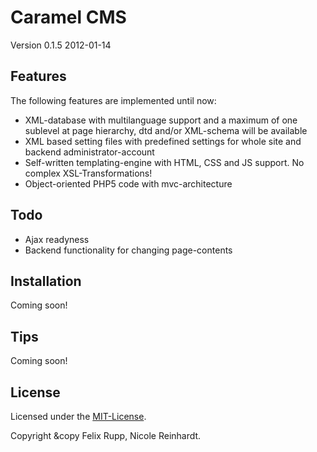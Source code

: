 Caramel CMS
=============
Version 0.1.5
2012-01-14


Features
-------

The following features are implemented until now:

* XML-database with multilanguage support and a maximum of one sublevel at page hierarchy, dtd and/or XML-schema will be available
* XML based setting files with predefined settings for whole site and backend administrator-account
* Self-written templating-engine with HTML, CSS and JS support. No complex XSL-Transformations!
* Object-oriented PHP5 code with mvc-architecture


Todo
----

* Ajax readyness
* Backend functionality for changing page-contents


Installation
-----------

Coming soon!


Tips
-----

Coming soon!


License
-------

Licensed under the [MIT-License](http://www.opensource.org/licenses/mit-license.php).

Copyright &copy Felix Rupp, Nicole Reinhardt.
